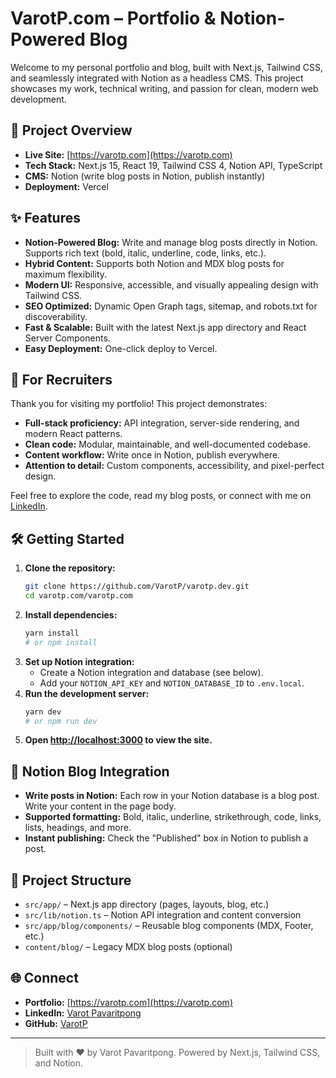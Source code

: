 # VarotP.com – Portfolio & Notion-Powered Blog

Welcome to my personal portfolio and blog, built with Next.js, Tailwind CSS, and seamlessly integrated with Notion as a headless CMS. This project showcases my work, technical writing, and passion for clean, modern web development.

## 🚀 Project Overview

- **Live Site:** [https://varotp.com](https://varotp.com)
- **Tech Stack:** Next.js 15, React 19, Tailwind CSS 4, Notion API, TypeScript
- **CMS:** Notion (write blog posts in Notion, publish instantly)
- **Deployment:** Vercel

## ✨ Features

- **Notion-Powered Blog:** Write and manage blog posts directly in Notion. Supports rich text (bold, italic, underline, code, links, etc.).
- **Hybrid Content:** Supports both Notion and MDX blog posts for maximum flexibility.
- **Modern UI:** Responsive, accessible, and visually appealing design with Tailwind CSS.
- **SEO Optimized:** Dynamic Open Graph tags, sitemap, and robots.txt for discoverability.
- **Fast & Scalable:** Built with the latest Next.js app directory and React Server Components.
- **Easy Deployment:** One-click deploy to Vercel.

## 📝 For Recruiters

Thank you for visiting my portfolio! This project demonstrates:
- **Full-stack proficiency:** API integration, server-side rendering, and modern React patterns.
- **Clean code:** Modular, maintainable, and well-documented codebase.
- **Content workflow:** Write once in Notion, publish everywhere.
- **Attention to detail:** Custom components, accessibility, and pixel-perfect design.

Feel free to explore the code, read my blog posts, or connect with me on [LinkedIn](https://www.linkedin.com/in/varot-pavaritpong/).

## 🛠️ Getting Started

1. **Clone the repository:**
   ```bash
   git clone https://github.com/VarotP/varotp.dev.git
   cd varotp.com/varotp.com
   ```
2. **Install dependencies:**
   ```bash
   yarn install
   # or npm install
   ```
3. **Set up Notion integration:**
   - Create a Notion integration and database (see below).
   - Add your `NOTION_API_KEY` and `NOTION_DATABASE_ID` to `.env.local`.
4. **Run the development server:**
   ```bash
   yarn dev
   # or npm run dev
   ```
5. **Open [http://localhost:3000](http://localhost:3000) to view the site.**

## 🧠 Notion Blog Integration

- **Write posts in Notion:** Each row in your Notion database is a blog post. Write your content in the page body.
- **Supported formatting:** Bold, italic, underline, strikethrough, code, links, lists, headings, and more.
- **Instant publishing:** Check the "Published" box in Notion to publish a post.

## 📁 Project Structure

- `src/app/` – Next.js app directory (pages, layouts, blog, etc.)
- `src/lib/notion.ts` – Notion API integration and content conversion
- `src/app/blog/components/` – Reusable blog components (MDX, Footer, etc.)
- `content/blog/` – Legacy MDX blog posts (optional)

## 🌐 Connect

- **Portfolio:** [https://varotp.com](https://varotp.com)
- **LinkedIn:** [Varot Pavaritpong](https://www.linkedin.com/in/varot-pavaritpong/)
- **GitHub:** [VarotP](https://github.com/VarotP)

---

> Built with ❤️ by Varot Pavaritpong. Powered by Next.js, Tailwind CSS, and Notion.
